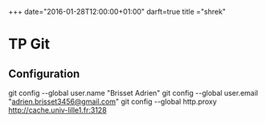 +++
date="2016-01-28T12:00:00+01:00"
darft=true
title ="shrek"
# TP Git
## Configuration
git config --global user.name "Brisset Adrien"
git config --global user.email "adrien.brisset3456@gmail.com"
git config --global http.proxy http://cache.univ-lille1.fr:3128

